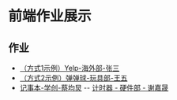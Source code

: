 # 前端作业展示

## 作业

- [（方式1示例）Yelp-海外部-张三](https://yelp.github.io/)
- [（方式2示例）弹弹球-玩具部-王五](https://sunnycloudyang.top/)
- [记事本-学创-蔡均炅](https://cai-jj21.github.io/)
-- [计时器 - 硬件部 - 谢嘉晟](https://<jayson239>.github.io/)
